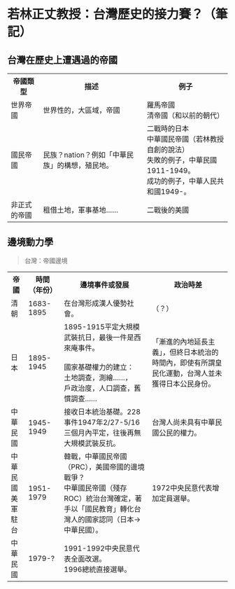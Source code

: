 # 若林正丈教授：台灣歷史的接力賽？（筆記）

## 台灣在歷史上遭遇過的帝國

<table>
  <tr>
    <th>帝國類型</th>
    <th>描述</th>
    <th>例子</th>
  </tr>
  <tr>
    <td>世界帝國</td>
    <td>世界性的，大區域，帝國</td>
    <td>羅馬帝國 <br> 清帝國（和以前的朝代）</td>
  </tr>
  <tr>
    <td>國民帝國</td>
    <td>民族？nation？例如「中華民族」的構想，殖民地。</td>
    <td>
      二戰時的日本 <br>
      中華國民帝國（若林教授自創的說法）<br>
      失敗的例子，中華民國1911-1949。<br>
      成功的例子，中華人民共和國1949-。<br>
    </td>
  </tr>
  <tr>
    <td>非正式的帝國</td>
    <td>租借土地，軍事基地……</td>
    <td>二戰後的美國</td>
  </tr>
</table>


## 邊境動力學

> 台灣：帝國邊境

<table>
  <tr>
    <th>帝國</th>
    <th>時間<br>（年份）</th>
    <th>邊境事件或發展</th>
    <th>政治時差</th>
  </tr>
  <tr>
    <td>清朝</td>
    <td>1683-1895</td>
    <td>在台灣形成漢人優勢社會。</td>
    <td>（？）</td>
  </tr>
  <tr>
    <td>日本</td>
    <td>1895-1945</td>
    <td>
      1895-1915平定大規模武裝抗日，最後一件是西來庵事件。<br>
      <br>
      國家基礎權力的建立：<br>
      土地調查，測繪……，<br>
      戶政治度，人口調查，舊慣調查……</td>
    <td>「漸進的內地延長主義」，但終日本統治的時間內，即使有所謂皇民化運動，台灣人並未獲得日本公民身份。</td>
  </tr>
  <tr>
    <td>中華民國</td>
    <td>1945-1949</td>
    <td>接收日本統治基礎。228事件1947年2/27-5/16三個月內平定，往後再無大規模武裝反抗。</td>
    <td>台灣人尚未具有中華民國公民的權力。</td>
  </tr>
  <tr>
    <td>中華民國<br>美軍駐台</td>
    <td>1951-1979</td>
    <td>
      韓戰，中華國民帝國（PRC），美國帝國的邊境戰爭？<br>
      中華國民帝國（殘存ROC）統治台灣確定，著手以「國民教育」轉化台灣人的國家認同（日本→中華民國）。<br>
    </td>
    <td>1972中央民意代表增加定員選舉。</td>
  </tr>
  <tr>
    <td>中華民國</td>
    <td>1979-?</td>
    <td>
      1991-1992中央民意代表全面改選。<br>
      1996總統直接選舉。<br>
    </td>
    <td></td>
  </tr>
</table>